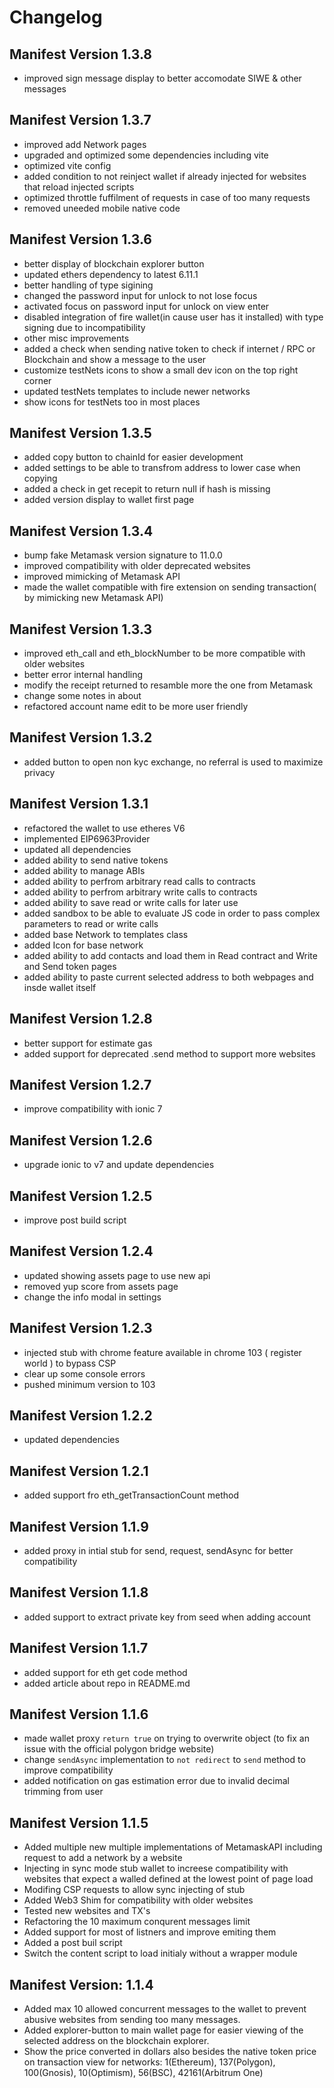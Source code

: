 # Changelog

## Manifest Version 1.3.8

- improved sign message display to better accomodate SIWE & other messages

## Manifest Version 1.3.7

- improved add Network pages
- upgraded and optimized some dependencies including vite
- optimized vite config
- added condition to not reinject wallet if already injected for websites that reload injected scripts
- optimized throttle fuffilment of requests in case of too many requests
- removed uneeded mobile native code

## Manifest Version 1.3.6

- better display of blockchain explorer button
- updated ethers dependency to latest 6.11.1
- better handling of type sigining
- changed the password input for unlock to not lose focus
- activated focus on password input for unlock on view enter
- disabled integration of fire wallet(in cause user has it installed) with type signing due to incompatibility
- other misc improvements
- added a check when sending native token to check if internet / RPC or Blockchain and show a message to the user
- customize testNets icons to show a small dev icon on the top right corner
- updated testNets templates to include newer networks
- show icons for testNets too in most places

## Manifest Version 1.3.5

- added copy button to chainId for easier development
- added settings to be able to transfrom address to lower case when copying
- added a check in get recepit to return null if hash is missing
- added version display to wallet first page

## Manifest Version 1.3.4

- bump fake Metamask version signature to 11.0.0
- improved compatibility with older deprecated websites
- improved mimicking of Metamask API
- made the wallet compatible with fire extension on sending transaction( by mimicking new Metamask API)

## Manifest Version 1.3.3

- improved eth_call and eth_blockNumber to be more compatible with older websites
- better error internal handling
- modify the receipt returned to resamble more the one from Metamask
- change some notes in about
- refactored account name edit to be more user friendly

## Manifest Version 1.3.2

- added button to open non kyc exchange, no referral is used to maximize privacy

## Manifest Version 1.3.1

- refactored the wallet to use etheres V6
- implemented EIP6963Provider
- updated all dependencies
- added ability to send native tokens
- added ability to manage ABIs
- added ability to perfrom arbitrary read calls to contracts
- added ability to perfrom arbitrary write calls to contracts
- added ability to save read or write calls for later use
- added sandbox to be able to evaluate JS code in order to pass complex parameters to read or write calls
- added base Network to templates class
- added Icon for base network
- added ability to add contacts and load them in Read contract and Write and Send token pages
- added ability to paste current selected address to both webpages and insde wallet itself

## Manifest Version 1.2.8

- better support for estimate gas
- added support for deprecated .send method to support more websites

## Manifest Version 1.2.7

- improve compatibility with ionic 7

## Manifest Version 1.2.6

- upgrade ionic to v7 and update dependencies
  
## Manifest Version 1.2.5

- improve post build script
  
## Manifest Version 1.2.4

- updated showing assets page to use new api
- removed yup score from assets page
- change the info modal in settings

## Manifest Version 1.2.3

- injected stub with chrome feature available in chrome 103 ( register world ) to bypass CSP
- clear up some console errors
- pushed minimum version to 103

## Manifest Version 1.2.2

- updated dependencies

## Manifest Version 1.2.1

- added support fro eth_getTransactionCount method

## Manifest Version 1.1.9

- added proxy in intial stub for send, request, sendAsync for better compatibility

## Manifest Version 1.1.8

- added support to extract private key from seed when adding account

## Manifest Version 1.1.7

- added support for eth get code method
- added article about repo in README.md

## Manifest Version 1.1.6

- made wallet proxy `return true` on trying to overwrite object (to fix an issue with the official polygon bridge website)
- change `sendAsync` implementation to `not redirect` to `send` method to improve compatibility
- added notification on gas estimation error due to invalid decimal trimming from user

## Manifest Version 1.1.5

- Added multiple new multiple implementations of MetamaskAPI including request to add a network by a website
- Injecting in sync mode stub wallet to increese compatibility with websites that expect a walled defined at the lowest point of page load
- Modifing CSP requests to allow sync injecting of stub
- Added Web3 Shim for compatibility with older websites
- Tested new websites and TX's
- Refactoring the 10 maximum conqurent messages limit
- Added support for most of listners and improve emiting them
- Added a post buil script
- Switch the content script to load initialy without a wrapper module

## Manifest Version: 1.1.4

- Added max 10 allowed concurrent messages to the wallet to prevent abusive websites from sending too many messages.
- Added explorer-button to main wallet page for easier viewing of the selected address on the blockchain explorer.
- Show the price converted in dollars also besides the native token price on transaction view for networks: 1(Ethereum), 137(Polygon), 100(Gnosis), 10(Optimism), 56(BSC), 42161(Arbitrum One)
